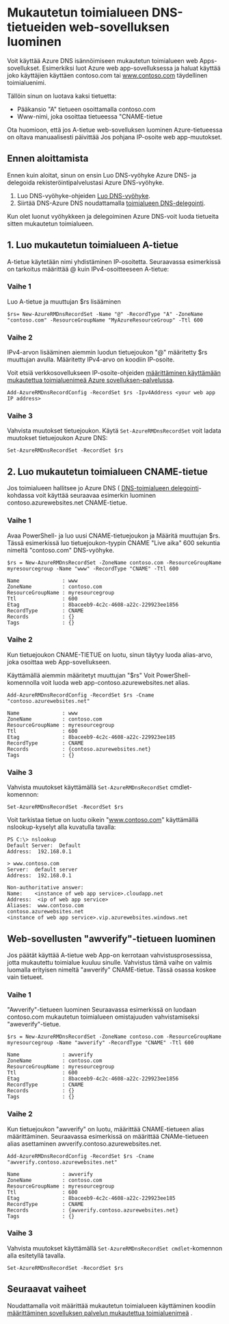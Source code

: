 <properties
   pageTitle="Luo mukautettu DNS-tietueet verkkosovellukseen | Microsoft Azure  "
   description="Voit luoda mukautetun toimialueen DNS-tietueet web Appin Azure DNS: n avulla."
   services="dns"
   documentationCenter="na"
   authors="sdwheeler"
   manager="carmonm"
   editor=""/>

<tags
   ms.service="dns"
   ms.devlang="na"
   ms.topic="article"
   ms.tgt_pltfrm="na"
   ms.workload="infrastructure-services"
   ms.date="08/16/2016"
   ms.author="sewhee"/>

# <a name="create-dns-records-for-a-web-app-in-a-custom-domain"></a>Mukautetun toimialueen DNS-tietueiden web-sovelluksen luominen

Voit käyttää Azure DNS isännöimiseen mukautetun toimialueen web Apps-sovellukset. Esimerkiksi luot Azure web app-sovelluksessa ja haluat käyttää joko käyttäjien käyttäen contoso.com tai www.contoso.com täydellinen toimialuenimi.

Tällöin sinun on luotava kaksi tietuetta:

- Pääkansio "A" tietueen osoittamalla contoso.com
- Www-nimi, joka osoittaa tietueessa "CNAME-tietue

Ota huomioon, että jos A-tietue web-sovelluksen luominen Azure-tietueessa on oltava manuaalisesti päivittää Jos pohjana IP-osoite web app-muutokset.

## <a name="before-you-begin"></a>Ennen aloittamista

Ennen kuin aloitat, sinun on ensin Luo DNS-vyöhyke Azure DNS- ja delegoida rekisteröintipalvelustasi Azure DNS-vyöhyke.

1. Luo DNS-vyöhyke-ohjeiden [Luo DNS-vyöhyke](dns-getstarted-create-dnszone.md).
2. Siirtää DNS-Azure DNS noudattamalla [toimialueen DNS-delegointi](dns-domain-delegation.md).

Kun olet luonut vyöhykkeen ja delegoiminen Azure DNS-voit luoda tietueita sitten mukautetun toimialueen.


## <a name="1-create-an-a-record-for-your-custom-domain"></a>1. Luo mukautetun toimialueen A-tietue

A-tietue käytetään nimi yhdistäminen IP-osoitetta. Seuraavassa esimerkissä on tarkoitus määrittää @ kuin IPv4-osoitteeseen A-tietue:

### <a name="step-1"></a>Vaihe 1

Luo A-tietue ja muuttujan $rs lisääminen

    $rs= New-AzureRMDnsRecordSet -Name "@" -RecordType "A" -ZoneName "contoso.com" -ResourceGroupName "MyAzureResourceGroup" -Ttl 600

### <a name="step-2"></a>Vaihe 2

IPv4-arvon lisääminen aiemmin luodun tietuejoukon "@" määritetty $rs muuttujan avulla. Määritetty IPv4-arvo on koodiin IP-osoite.

Voit etsiä verkkosovellukseen IP-osoite-ohjeiden [määrittäminen käyttämään mukautettua toimialuenimeä Azure sovelluksen-palvelussa](../web-sites-custom-domain-name.md#Find-the-virtual-IP-address).

    Add-AzureRMDnsRecordConfig -RecordSet $rs -Ipv4Address <your web app IP address>

### <a name="step-3"></a>Vaihe 3

Vahvista muutokset tietuejoukon. Käytä `Set-AzureRMDnsRecordSet` voit ladata muutokset tietuejoukon Azure DNS:

    Set-AzureRMDnsRecordSet -RecordSet $rs

## <a name="2-create-a-cname-record-for-your-custom-domain"></a>2. Luo mukautetun toimialueen CNAME-tietue

Jos toimialueen hallitsee jo Azure DNS ( [DNS-toimialueen delegointi](dns-domain-delegation.md)-kohdassa voit käyttää seuraavaa esimerkin luominen contoso.azurewebsites.net CNAME-tietue.

### <a name="step-1"></a>Vaihe 1

Avaa PowerShell- ja luo uusi CNAME-tietuejoukon ja Määritä muuttujan $rs. Tässä esimerkissä luo tietuejoukon-tyypin CNAME "Live aika" 600 sekuntia nimeltä "contoso.com" DNS-vyöhyke.

    $rs = New-AzureRMDnsRecordSet -ZoneName contoso.com -ResourceGroupName myresourcegroup -Name "www" -RecordType "CNAME" -Ttl 600

    Name              : www
    ZoneName          : contoso.com
    ResourceGroupName : myresourcegroup
    Ttl               : 600
    Etag              : 8baceeb9-4c2c-4608-a22c-229923ee1856
    RecordType        : CNAME
    Records           : {}
    Tags              : {}


### <a name="step-2"></a>Vaihe 2

Kun tietuejoukon CNAME-TIETUE on luotu, sinun täytyy luoda alias-arvo, joka osoittaa web App-sovellukseen.

Käyttämällä aiemmin määritetyt muuttujan "$rs" Voit PowerShell-komennolla voit luoda web app-contoso.azurewebsites.net alias.

    Add-AzureRMDnsRecordConfig -RecordSet $rs -Cname "contoso.azurewebsites.net"

    Name              : www
    ZoneName          : contoso.com
    ResourceGroupName : myresourcegroup
    Ttl               : 600
    Etag              : 8baceeb9-4c2c-4608-a22c-229923ee185
    RecordType        : CNAME
    Records           : {contoso.azurewebsites.net}
    Tags              : {}

### <a name="step-3"></a>Vaihe 3

Vahvista muutokset käyttämällä `Set-AzureRMDnsRecordSet` cmdlet-komennon:

    Set-AzureRMDnsRecordSet -RecordSet $rs

Voit tarkistaa tietue on luotu oikein "www.contoso.com" käyttämällä nslookup-kyselyt alla kuvatulla tavalla:

    PS C:\> nslookup
    Default Server:  Default
    Address:  192.168.0.1

    > www.contoso.com
    Server:  default server
    Address:  192.168.0.1

    Non-authoritative answer:
    Name:    <instance of web app service>.cloudapp.net
    Address:  <ip of web app service>
    Aliases:  www.contoso.com
    contoso.azurewebsites.net
    <instance of web app service>.vip.azurewebsites.windows.net

## <a name="create-an-awverify-record-for-web-apps"></a>Web-sovellusten "awverify"-tietueen luominen


Jos päätät käyttää A-tietue web App-on kerrotaan vahvistusprosessissa, jotta mukautettu toimialue kuuluu sinulle. Vahvistus tämä vaihe on valmis luomalla erityisen nimeltä "awverify" CNAME-tietue. Tässä osassa koskee vain tietueet.


### <a name="step-1"></a>Vaihe 1

"Awverify"-tietueen luominen Seuraavassa esimerkissä on luodaan contoso.com mukautetun toimialueen omistajuuden vahvistamiseksi "aweverify"-tietue.

    $rs = New-AzureRMDnsRecordSet -ZoneName contoso.com -ResourceGroupName myresourcegroup -Name "awverify" -RecordType "CNAME" -Ttl 600

    Name              : awverify
    ZoneName          : contoso.com
    ResourceGroupName : myresourcegroup
    Ttl               : 600
    Etag              : 8baceeb9-4c2c-4608-a22c-229923ee1856
    RecordType        : CNAME
    Records           : {}
    Tags              : {}


### <a name="step-2"></a>Vaihe 2

Kun tietuejoukon "awverify" on luotu, määrittää CNAME-tietueen alias määrittäminen. Seuraavassa esimerkissä on määrittää CNAMe-tietueen alias asettaminen awverify.contoso.azurewebsites.net.

    Add-AzureRMDnsRecordConfig -RecordSet $rs -Cname "awverify.contoso.azurewebsites.net"

    Name              : awverify
    ZoneName          : contoso.com
    ResourceGroupName : myresourcegroup
    Ttl               : 600
    Etag              : 8baceeb9-4c2c-4608-a22c-229923ee185
    RecordType        : CNAME
    Records           : {awverify.contoso.azurewebsites.net}
    Tags              : {}

### <a name="step-3"></a>Vaihe 3

Vahvista muutokset käyttämällä `Set-AzureRMDnsRecordSet cmdlet`-komennon alla esitetyllä tavalla.

    Set-AzureRMDnsRecordSet -RecordSet $rs



## <a name="next-steps"></a>Seuraavat vaiheet

Noudattamalla voit määrittää mukautetun toimialueen käyttäminen koodiin [määrittäminen sovelluksen palvelun mukautettua toimialuenimeä](../app-service-web/web-sites-custom-domain-name.md) .








